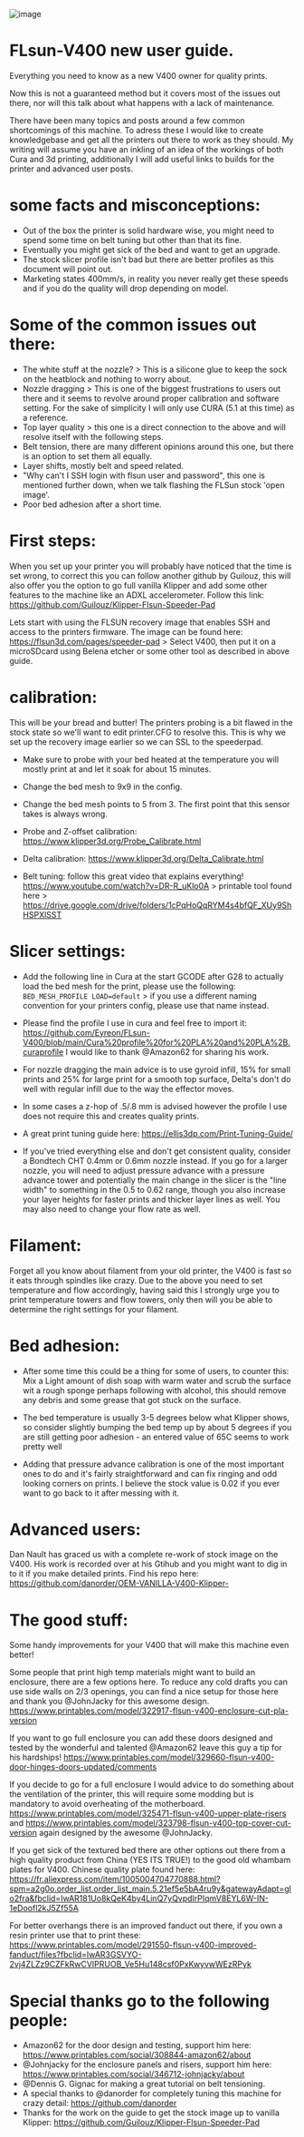 ![image](https://user-images.githubusercontent.com/44564923/213299517-0aafb2f5-020b-4a4b-a91f-2f02d9a7c2b8.png)
# FLsun-V400 new user guide.
Everything you need to know as a new V400 owner for quality prints.

Now this is not a guaranteed method but it covers most of the issues out there, nor will this talk about what happens with a lack of maintenance.

There have been many topics and posts around a few common shortcomings of this machine.
To adress these I would like to create knowledgebase and get all the printers out there to work as they should.
My writing will assume you have an inkling of an idea of the workings of both Cura and 3d printing,
additionally I will add useful links to builds for the printer and advanced user posts.

# some facts and misconceptions:

 - Out of the box the printer is solid hardware wise, you might need to spend some time on belt tuning but other than that its fine.
 - Eventually you might get sick of the bed and want to get an upgrade.
 - The stock slicer profile isn't bad but there are better profiles as this document will point out.
 - Marketing states 400mm/s, in reality you never really get these speeds and if you do the quality will drop depending on model.


# Some of the common issues out there:

- The white stuff at the nozzle? > This is a silicone glue to keep the sock on the heatblock and nothing to worry about.
-  Nozzle dragging > This is one of the biggest frustrations to users out there and it seems to revolve around proper calibration and software setting.
For the sake of simplicity I will only use CURA (5.1 at this time) as a reference.
- Top layer quality > this one is a direct connection to the above and will resolve itself with the following steps.
- Belt tension, there are many different opinions around this one, but there is an option to set them all equally.
- Layer shifts, mostly belt and speed related.
- "Why can't I SSH login with flsun user and password", this one is mentioned further down, when we talk flashing the FLSun stock 'open image'.
- Poor bed adhesion after a short time.


# First steps:

When you set up your printer you will probably have noticed that the time is set wrong, to correct this you can follow another github by Guilouz, this will also offer you the option to go full vanilla Klipper and add some other features to the machine like an ADXL accelerometer.
Follow this link: https://github.com/Guilouz/Klipper-Flsun-Speeder-Pad

Lets start with using the FLSUN recovery image that enables SSH and access to the printers firmware.
The image can be found here: https://flsun3d.com/pages/speeder-pad > Select V400, then put it on a microSDcard using Belena etcher or some other tool as described in above guide.


# calibration:

This will be your bread and butter!
The printers probing is a bit flawed in the stock state so we'll want to edit printer.CFG to resolve this.
This is why we set up the recovery image earlier so we can SSL to the speederpad.

 - Make sure to probe with your bed heated at the temperature you will mostly print at and let it soak for about 15 minutes.
 - Change the bed mesh to 9x9 in the config.
 - Change the bed mesh points to 5 from 3. The first point that this sensor takes is always wrong.

 - Probe and Z-offset calibration: https://www.klipper3d.org/Probe_Calibrate.html
 - Delta calibration: https://www.klipper3d.org/Delta_Calibrate.html
 - Belt tuning: follow this great video that explains everything! https://www.youtube.com/watch?v=DR-R_uKlo0A > printable tool found here > https://drive.google.com/drive/folders/1cPqHoQqRYM4s4bfQF_XUy9ShHSPXlSST

# Slicer settings: 

 - Add the following line in Cura at the start GCODE after G28 to actually load the bed mesh for the print, please use the following: 
   <code>BED_MESH_PROFILE LOAD=default</code> > if you use a different naming convention for your printers config, please use that name instead.
 - Please find the profile I use in cura and feel free to import it: https://github.com/Eyreon/FLsun-V400/blob/main/Cura%20profile%20for%20PLA%20and%20PLA%2B.curaprofile I would like to thank @Amazon62 for sharing his work.
 - For nozzle dragging the main advice is to use gyroid infill, 15% for small prints and 25% for large print for a smooth top surface, Delta's don't do well with regular infill due to the way the effector moves.
 - In some cases a z-hop of .5/.8 mm is advised however the profile I use does not require this and creates quality prints.
 - A great print tuning guide here: https://ellis3dp.com/Print-Tuning-Guide/

 - If you've tried everything else and don't get consistent quality, consider a Bondtech CHT 0.4mm or 0.6mm nozzle instead. If you go for a larger nozzle, you will need to adjust pressure advance with a pressure advance tower and potentially  the main change in the slicer is the "line width" to something in the 0.5 to 0.62 range, though you also increase your layer heights for faster prints and thicker layer lines as well. You may also need to change your flow rate as well.


# Filament:

Forget all you know about filament from your old printer, the V400 is fast so it eats through spindles like crazy.
Due to the above you need to set temperature and flow accordingly, having said this I strongly urge you to print temperature towers and flow towers, only then will you be able to determine the right settings for your filament.

# Bed adhesion:

 - After some time this could be a thing for some of users, to counter this: 
   Mix a Light amount of dish soap with warm water and scrub the surface wit a rough sponge perhaps following with alcohol, this should remove any debris and some grease that got stuck on the surface. 

 - The bed temperature is usually 3-5 degrees below what Klipper shows, so consider slightly bumping the bed temp up by about 5 degrees if you are still getting poor adhesion - an entered value of 65C seems to work pretty well

  - Adding that pressure advance calibration is one of the most important ones to do and it's fairly straightforward and can fix ringing and odd looking corners on prints. I believe the stock value is 0.02 if you ever want to go back to it after messing with it.

# Advanced users:

Dan Nault has graced us with a complete re-work of stock image on the V400.
His work is recorded over at his Gtihub and you might want to dig in to it if you make detailed prints.
Find his repo here: https://github.com/danorder/OEM-VANILLA-V400-Klipper-


# The good stuff:

Some handy improvements for your V400 that will make this machine even better!

Some people that print high temp materials might want to build an enclosure, there are a few options here.
To reduce any cold drafts you can use side walls on 2/3 openings, you can find a nice setup for those here and thank you @JohnJacky for this awesome design.
https://www.printables.com/model/322917-flsun-v400-enclosure-cut-pla-version

If you want to go full enclosure you can add these doors designed and tested by the wonderful and talented @Amazon62 leave this guy a tip for his hardships!
https://www.printables.com/model/329660-flsun-v400-door-hinges-doors-updated/comments

If you decide to go for a full enclosure I would advice to do something about the ventilation of the printer, this will require some modding but is mandatory to avoid overheating of the motherboard.
https://www.printables.com/model/325471-flsun-v400-upper-plate-risers and https://www.printables.com/model/323798-flsun-v400-top-cover-cut-version again designed by the awesome @JohnJacky.

If you get sick of the textured bed there are other options out there from a high quality product from China (YES ITS TRUE!) to the good old whambam plates for V400.
Chinese quality plate found here: https://fr.aliexpress.com/item/1005004704770888.html?spm=a2g0o.order_list.order_list_main.5.21ef5e5bA4ru9y&gatewayAdapt=glo2fra&fbclid=IwAR181Uo8kQeK4by4LinQ7yQvpdIrPIqmV8EYL6W-IN-1eDoofl2kJ5Zf55A

For better overhangs there is an improved fanduct out there, if you own a resin printer use that to print these: https://www.printables.com/model/291550-flsun-v400-improved-fanduct/files?fbclid=IwAR3GSVYO-2vj4ZLZz9CZFkRwCVIPRUOB_Ve5Hu148csf0PxKwyvwWEzRPyk


# Special thanks go to the following people:

- Amazon62 for the door design and testing, support him here: https://www.printables.com/social/308844-amazon62/about
- @Johnjacky for the enclosure panels and risers, support him here: https://www.printables.com/social/346712-johnjacky/about
- @Dennis G. Gignac for making a great tutorial on belt tensioning.
- A special thanks to @danorder for completely tuning this machine for crazy detail: https://github.com/danorder
- Thanks for the work on the guide to get the stock image up to vanilla Klipper: https://github.com/Guilouz/Klipper-Flsun-Speeder-Pad
